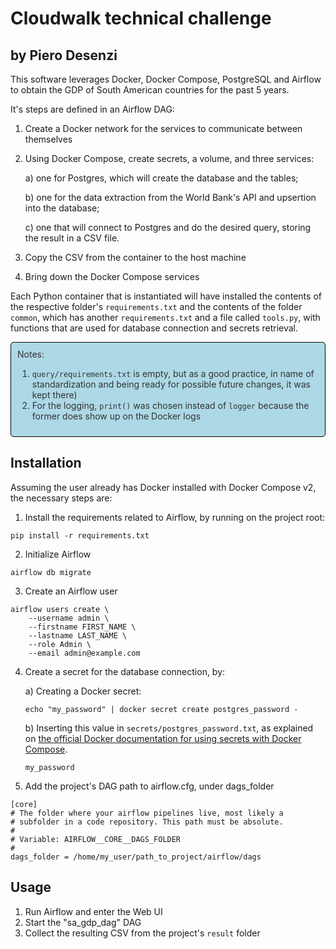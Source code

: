# Cloudwalk technical challenge
## by Piero Desenzi

This software leverages Docker, Docker Compose, PostgreSQL and Airflow to obtain the GDP of South American countries for the past 5 years.

It's steps are defined in an Airflow DAG:
1) Create a Docker network for the services to communicate between themselves
2) Using Docker Compose, create secrets, a volume, and three services:

    a) one for Postgres, which will create the database and the tables;

    b) one for the data extraction from the World Bank's API and upsertion into the database;

    c) one that will connect to Postgres and do the desired query, storing the result in a CSV file.

3) Copy the CSV from the container to the host machine
4) Bring down the Docker Compose services

Each Python container that is instantiated will have installed the contents of the respective folder's `requirements.txt` and the contents of the folder `common`, which has another `requirements.txt` and a file called `tools.py`, with functions that are used for database connection and secrets retrieval.


<div style="border: 1px solid black; padding: 10px; border-radius: 5px; background-color: #ADD8E6; color: #333333">
  Notes:

  1) `query/requirements.txt` is empty, but as a good practice, in name of standardization and being ready for possible future changes, it was kept there)
  2) For the logging, `print()` was chosen instead of `logger` because the former does show up on the Docker logs
</div>



## Installation

Assuming the user already has Docker installed with Docker Compose v2, the necessary steps are:

1) Install the requirements related to Airflow, by running on the project root:

```
pip install -r requirements.txt
```

2) Initialize Airflow
```
airflow db migrate
```

3) Create an Airflow user
```
airflow users create \
    --username admin \
    --firstname FIRST_NAME \
    --lastname LAST_NAME \
    --role Admin \
    --email admin@example.com
```

4) Create a secret for the database connection, by:

    a) Creating a Docker secret:
    ```
    echo "my_password" | docker secret create postgres_password -
    ```
    b) Inserting this value in `secrets/postgres_password.txt`, as explained on [the official Docker documentation for using secrets with Docker Compose](https://docs.docker.com/compose/use-secrets/).
    ```
    my_password
    ```

5) Add the project's DAG path to airflow.cfg, under dags_folder
```
[core]
# The folder where your airflow pipelines live, most likely a
# subfolder in a code repository. This path must be absolute.
#
# Variable: AIRFLOW__CORE__DAGS_FOLDER
#
dags_folder = /home/my_user/path_to_project/airflow/dags

```

## Usage

1) Run Airflow and enter the Web UI
2) Start the "sa_gdp_dag" DAG
3) Collect the resulting CSV from the project's `result` folder